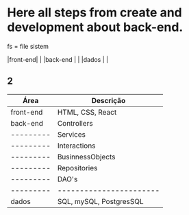 # Here all steps from create and development about back-end.

fs = file sistem

|front-end| |
|back-end | |
|dados | |

## 2

| Área      | Descrição               |
| --------- | ----------------------- |
| front-end | HTML, CSS, React        |
| back-end  | Controllers             |
| --------- | Services                |
| --------- | Interactions            |
| --------- | BusinnessObjects        |
| --------- | Repositories            |
| --------- | DAO's                   |
| --------- | ----------------------- |
| dados     | SQL, mySQL, PostgresSQL |
